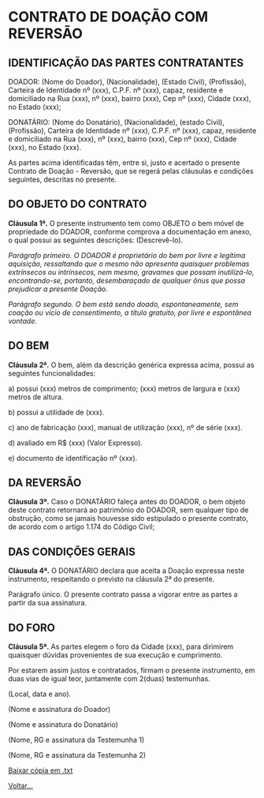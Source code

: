 # CONTRATO DE DOAÇÃO COM REVERSÃO

## IDENTIFICAÇÃO DAS PARTES CONTRATANTES

DOADOR: (Nome do Doador), (Nacionalidade), (Estado Civil), (Profissão), Carteira de Identidade nº (xxx), C.P.F. nº (xxx), capaz, residente e domiciliado na Rua (xxx), nº (xxx), bairro (xxx), Cep nº (xxx), Cidade (xxx), no Estado (xxx);

DONATÁRIO: (Nome do Donatário), (Nacionalidade), (estado Civil), (Profissão), Carteira de Identidade nº (xxx), C.P.F. nº (xxx), capaz, residente e domiciliado na Rua (xxx), nº (xxx), bairro (xxx), Cep nº (xxx), Cidade (xxx), no Estado (xxx).

As partes acima identificadas têm, entre si, justo e acertado o presente Contrato de Doação - Reversão, que se regerá pelas cláusulas e condições seguintes, descritas no presente.

## DO OBJETO DO CONTRATO

**Cláusula 1ª.** O presente instrumento tem como OBJETO o bem móvel de propriedade do DOADOR, conforme comprova a documentação em anexo, o qual possui as seguintes descrições: (Descrevê-lo).

_Parágrafo primeiro. O DOADOR é proprietário do bem por livre e legítima aquisição, ressaltando que o mesmo não apresenta quaisquer problemas extrínsecos ou intrínsecos, nem mesmo, gravames que possam inutilizá-lo, encontrando-se, portanto, desembaraçado de qualquer ônus que possa prejudicar a presente Doação._

_Parágrafo segundo. O bem está sendo doado, espontaneamente, sem coação ou vício de consentimento, a título gratuito, por livre e espontânea vontade._

## DO BEM

**Cláusula 2ª.** O bem, além da descrição genérica expressa acima, possui as seguintes funcionalidades:

a) possui (xxx) metros de comprimento; (xxx) metros de largura e (xxx) metros de altura.

b) possui a utilidade de (xxx).

c) ano de fabricação (xxx), manual de utilização (xxx), nº de série (xxx).

d) avaliado em R$ (xxx) (Valor Expresso).

e) documento de identificação nº (xxx).

## DA REVERSÃO

**Cláusula 3ª.** Caso o DONATÁRIO faleça antes do DOADOR, o bem objeto deste contrato retornará ao patrimônio do DOADOR, sem qualquer tipo de obstrução, como se jamais houvesse sido estipulado o presente contrato, de acordo com o artigo 1.174 do Código Civil;

## DAS CONDIÇÕES GERAIS

**Cláusula 4ª.** O DONATÁRIO declara que aceita a Doação expressa neste instrumento, respeitando o previsto na cláusula 2ª do presente.

Parágrafo único. O presente contrato passa a vigorar entre as partes a partir da sua assinatura.

## DO FORO

**Cláusula 5ª.** As partes elegem o foro da Cidade (xxx), para dirimirem quaisquer dúvidas provenientes de sua execução e cumprimento.

Por estarem assim justos e contratados, firmam o presente instrumento, em duas vias de igual teor, juntamente com 2(duas) testemunhas.

(Local, data e ano).

(Nome e assinatura do Doador)

(Nome e assinatura do Donatário)

(Nome, RG e assinatura da Testemunha 1)

(Nome, RG e assinatura da Testemunha 2)

[Baixar cópia em .txt](../donwload/doa02.txt)

[Voltar...](../index.md)
